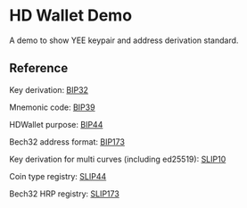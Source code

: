 # HD Wallet Demo
A demo to show YEE keypair and address derivation standard.

## Reference
Key derivation: [BIP32](https://github.com/bitcoin/bips/blob/master/bip-0032.mediawiki#change)

Mnemonic code: [BIP39](https://github.com/bitcoin/bips/blob/master/bip-0039.mediawiki#change)

HDWallet purpose: [BIP44](https://github.com/bitcoin/bips/blob/master/bip-0044.mediawiki#change)

Bech32 address format: [BIP173](https://github.com/bitcoin/bips/blob/master/bip-0173.mediawiki)

Key derivation for multi curves (including ed25519): [SLIP10](https://github.com/satoshilabs/slips/blob/master/slip-0010.md)

Coin type registry: [SLIP44](https://github.com/satoshilabs/slips/blob/master/slip-0044.md)

Bech32 HRP registry: [SLIP173](https://github.com/satoshilabs/slips/blob/master/slip-0173.md)
